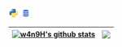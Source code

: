 <!--
**w4n9H/w4n9H** is a ✨ _special_ ✨ repository because its `README.md` (this file) appears on your GitHub profile.

Here are some ideas to get you started:

- 🔭 I’m currently working on ...
- 🌱 I’m currently learning ...
- 👯 I’m looking to collaborate on ...
- 🤔 I’m looking for help with ...
- 💬 Ask me about ...
- 📫 How to reach me: ...
- 😄 Pronouns: ...
- ⚡ Fun fact: ...
-->

<code><img height="20" alt="python" src="https://raw.githubusercontent.com/github/explore/80688e429a7d4ef2fca1e82350fe8e3517d3494d/topics/python/python.png"></code>
<code><img height="20" alt="sql" src="https://raw.githubusercontent.com/github/explore/80688e429a7d4ef2fca1e82350fe8e3517d3494d/topics/sql/sql.png"></code>

| <a href="https://github.com/w4n9H"><img align="center" src="https://github-readme-stats.vercel.app/api?username=w4n9H&show_icons=true&include_all_commits=true&theme=buefy&hide_border=true" alt="w4n9H's github stats" /></a> | <a href="https://github.com/w4n9H"><img align="center" src="https://github-readme-stats.vercel.app/api/top-langs/?username=w4n9H&layout=compact&theme=buefy&hide_border=true" /></a> |
| ------------- | ------------- |



